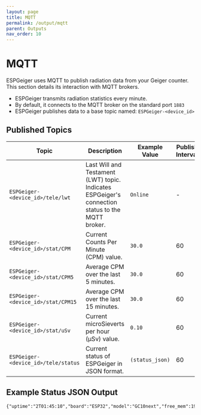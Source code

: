 ```yaml
---
layout: page
title: MQTT
permalink: /output/mqtt
parent: Outputs
nav_order: 10
---
```


# MQTT

ESPGeiger uses MQTT to publish radiation data from your Geiger counter. This section details its interaction with MQTT brokers.

- ESPGeiger transmits radiation statistics every minute.
- By default, it connects to the MQTT broker on the standard port `1883`
- ESPGeiger publishes data to a base topic named: `ESPGeiger-<device_id>`

## Published Topics

| Topic | Description |  Example Value | Publish Interval |
|---|---|---|---|
`ESPGeiger-<device_id>/tele/lwt` | Last Will and Testament (LWT) topic. Indicates ESPGeiger's connection status to the MQTT broker. | `Online` | -
`ESPGeiger-<device_id>/stat/CPM` | Current Counts Per Minute (CPM) value. | `30.0` | 60
`ESPGeiger-<device_id>/stat/CPM5` | Average CPM over the last 5 minutes. | `30.0` | 60
`ESPGeiger-<device_id>/stat/CPM15` | Average CPM over the last 15 minutes. | `30.0` | 60
`ESPGeiger-<device_id>/stat/uSv` | Current microSieverts per hour (μSv) value. | `0.10` | 60
`ESPGeiger-<device_id>/tele/status` | Current status of ESPGeiger in JSON format. | `(status_json)` | 60

## Example Status JSON Output

```
{"uptime":"2T01:45:10","board":"ESP32","model":"GC10next","free_mem":191552,"ssid":"Wifi","ip":"192.168.1.123","rssi":-24}
````